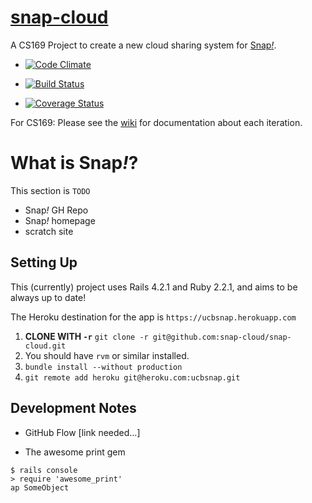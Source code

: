 # [snap-cloud][hk-app]
A CS169 Project to create a new cloud sharing system for [Snap<i>!</i>][sbe].

* [![Code Climate](https://codeclimate.com/github/snap-cloud/snap-cloud/badges/gpa.svg)](https://codeclimate.com/github/snap-cloud/snap-cloud)

* [![Build Status](https://travis-ci.org/snap-cloud/snap-cloud.svg?branch=master)](https://travis-ci.org/snap-cloud/snap-cloud)

* [![Coverage Status](https://coveralls.io/builds/2178945/badge)](https://coveralls.io/builds/2178945)

For CS169: Please see the [wiki][wiki] for documentation about each iteration.

# What is Snap<i>!</i>?
This section is `TODO`
- Snap<i>!</i> GH Repo
- Snap<i>!</i> homepage
- scratch site

## Setting Up
This (currently) project uses Rails 4.2.1 and Ruby 2.2.1, and aims to be always
up to date!

The Heroku destination for the app is `https://ucbsnap.herokuapp.com`

1. **CLONE WITH `-r`** `git clone -r git@github.com:snap-cloud/snap-cloud.git`
1. You should have `rvm` or similar installed.
2. `bundle install --without production`
3. `git remote add heroku git@heroku.com:ucbsnap.git`

[hk-app]: https://ucbsnap.herokuapp.com
[sbe]: http://snap.berkeley.edu
[wiki]: https://github.com/snap-cloud/snap-cloud/wiki/Iteration-0-Deliverables

## Development Notes

* GitHub Flow [link needed...]

* The awesome print gem
```
$ rails console
> require 'awesome_print'
ap SomeObject
```